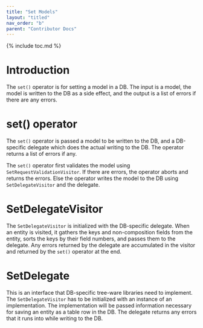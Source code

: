 ```yaml
---
title: "Set Models"
layout: "titled"
nav_order: "b"
parent: "Contributor Docs"
---
```


{% include toc.md %}

# Introduction

The `set()` operator is for setting a model in a DB. The input is a model, the model is written to the DB as a side
effect, and the output is a list of errors if there are any errors.

# set() operator

The `set()` operator is passed a model to be written to the DB, and a DB-specific delegate which does the actual writing
to the DB. The operator returns a list of errors if any.

The `set()` operator first validates the model using `SetRequestValidationVisitor`. If there are errors, the operator
aborts and returns the errors. Else the operator writes the model to the DB using `SetDelegateVisitor` and the delegate.

# SetDelegateVisitor

The `SetDelegateVisitor` is initialized with the DB-specific delegate. When an entity is visited, it gathers the keys
and non-composition fields from the entity, sorts the keys by their field numbers, and passes them to the delegate. Any
errors returned by the delegate are accumulated in the visitor and returned by the `set()` operator at the end.

# SetDelegate

This is an interface that DB-specific tree-ware libraries need to implement. The `SetDelegateVisitor` has to be
initialized with an instance of an implementation. The implementation will be passed information necessary for saving an
entity as a table row in the DB. The delegate returns any errors that it runs into while writing to the DB.